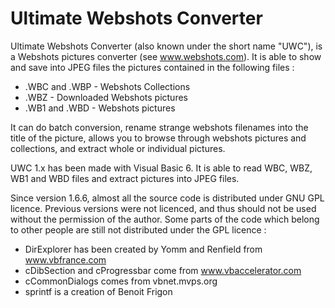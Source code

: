 Ultimate Webshots Converter
===========================

Ultimate Webshots Converter (also known under the short name "UWC"), is a Webshots pictures converter (see www.webshots.com).
It is able to show and save into JPEG files the pictures contained in the following files : 

 * .WBC and .WBP - Webshots Collections
 * .WBZ - Downloaded Webshots pictures
 * .WB1 and .WBD - Webshots pictures

It can do batch conversion, rename strange webshots filenames into the title of the picture, allows you to browse through webshots pictures and collections, and extract whole or individual pictures.

UWC 1.x has been made with Visual Basic 6. It is able to read WBC, WBZ, WB1 and WBD files and extract pictures into JPEG files.

Since version 1.6.6, almost all the source code is distributed under GNU GPL licence. Previous versions were not licenced, and thus should not be used without the permission of the author.
Some parts of the code which belong to other people are still not distributed under the GPL licence :
 * DirExplorer has been created by Yomm and Renfield from www.vbfrance.com
 * cDibSection and cProgressbar come from www.vbaccelerator.com
 * cCommonDialogs comes from vbnet.mvps.org
 * sprintf is a creation of Benoit Frigon
